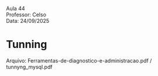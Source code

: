Aula 44    
Professor: Celso    
Data: 24/09/2025   

# Tunning  
Arquivo: Ferramentas-de-diagnostico-e-administracao.pdf / tunnyng_mysql.pdf    
